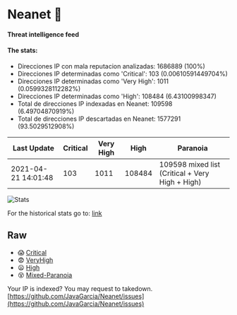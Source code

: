 # Neanet :hocho:
#### Threat intelligence feed
#### The stats:

- Direcciones IP con mala reputacion analizadas: 1686889 (100%)
- Direcciones IP determinadas como 'Critical':  103 (0.00610591449704%)
- Direcciones IP determinadas como 'Very High':  1011 (0.0599328112282%)
- Direcciones IP determinadas como 'High':  108484 (6.43100998347)
- Total de direcciones IP indexadas en Neanet:  109598 (6.49704870919%)
- Total de direcciones IP descartadas en Neanet:  1577291 (93.5029512908%)

| Last Update | Critical | Very High | High | Paranoia |
| --- | --- | --- | --- | --- |
| 2021-04-21 14:01:48 | 103 | 1011 | 108484 | 109598 mixed list (Critical + Very High + High)|

![Stats](https://docs.google.com/spreadsheets/d/e/2PACX-1vSnaNMIXVabIpDJjufMlzH7poXnshF3mgd8Is1g9ytUEzVsP5my4Trn8f-xkoLLQ38xpL3HtmUexLo6/pubchart?oid=501124687&format=image)

For the historical stats go to: [link](/stats.csv)
## Raw
- :scream: [Critical](https://raw.githubusercontent.com/JavaGarcia/Neanet/master/blacklists/neanet_critical.txt)
- :fearful: [VeryHigh](https://raw.githubusercontent.com/JavaGarcia/Neanet/master/blacklists/neanet_veryHigh.txtt)
- :frowning: [High](https://raw.githubusercontent.com/JavaGarcia/Neanet/master/blacklists/neanet_high.txt)
- :dizzy_face: [Mixed-Paranoia](https://raw.githubusercontent.com/JavaGarcia/Neanet/master/blacklists/neanet_all.txt)


Your IP is indexed? You may request to takedown. [https://github.com/JavaGarcia/Neanet/issues](https://github.com/JavaGarcia/Neanet/issues)

























































































































































































































































































































































































































































































































































































































































































































































































































































































































































































































































































































































































































































































































































































































































































































































































































































































































































































































































































































































































































































































































































































































































































































































































































































































































































































































































































































































































































































































































































































































































































































































































































































































































































































































































































































































































































































































































































































































































































































































































































































































































































































































































































































































































































































































































































































































































































































































































































































































































































































































































































































































































































































































































































































































































































































































































































































































































































































































































































































































































